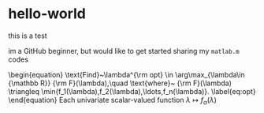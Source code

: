 # hello-world
this is a test

im a GitHub beginner, but would like to get started sharing my `matlab.m` codes 

\begin{equation} \text{Find}~\lambda^{\rm opt} \in \arg\max_{\lambda\in {\mathbb R}} {\rm F}(\lambda),\quad \text{where}~ {\rm F}(\lambda) \triangleq \min{f_1(\lambda),f_2(\lambda),\ldots,f_n(\lambda)}. \label{eq:opt} \end{equation} Each univariate scalar-valued function $\lambda\mapsto f_\alpha(\lambda)$
